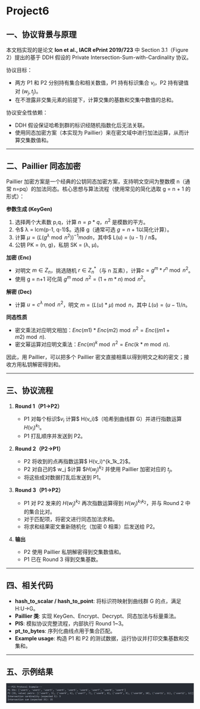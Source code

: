 # Project6

## 一、协议背景与原理

本文档实现的是论文 **Ion et al., IACR ePrint 2019/723** 中 Section 3.1（Figure 2）提出的基于 DDH 假设的 Private Intersection-Sum-with-Cardinality 协议。

协议目标：

- 两方 P1 和 P2 分别持有集合和相关数值，P1 持有标识集合 $v_i$，P2 持有键值对 $(w_j, t_j)$。
- 在不泄露非交集元素的前提下，计算交集的基数和交集中数值的总和。

协议安全性依赖：

- DDH 假设保证哈希到群的标识经随机指数化后无法关联。
- 使用同态加密方案（本实现为 Paillier）来在密文域中进行加法运算，从而计算交集数值和。

* * *

## 二、Paillier 同态加密

Paillier 加密方案是一个经典的公钥同态加密方案，支持明文空间为整数模 n（通常 n=pq）的加法同态。核心思想与算法流程（使用常见的简化选取 g = n + 1 的形式）：

**参数生成 (KeyGen)**

1. 选择两个大素数 p,q，计算 $n = p*q$，$n^2$ 是模数的平方。
2. 令$ λ = lcm(p-1, q-1)$。选择 g（通常可选 $g = n + 1$以简化计算）。
3. 计算 $μ = (L(g^λ \bmod n^2))^{-1} mod n$，其中$ L(u) = (u - 1) / n$。
4. 公钥 PK = (n, g)，私钥 SK = (λ, μ)。

**加密 (Enc)**

* 对明文 $m \in Z_n$，挑选随机 $r \in Z_n^*$（与 n 互素），计算$c = g^m * r^n \bmod n^2$。
* 使用 g = n+1 可化简 $g^m \bmod n^2 = (1 + m*n) \bmod n^2$。

**解密 (Dec)**

* 计算 $u = c^λ \bmod n^2$，明文 $m = (L(u) * μ) \bmod n$，其中 $L(u) = (u-1)/n$。

**同态性质**

* 密文乘法对应明文相加：$Enc(m1) * Enc(m2) \bmod n^2 = Enc((m1 + m2) \bmod n)$.
* 密文幂运算对应明文乘法：$Enc(m)^k \bmod n^2 = Enc(k*m \bmod n)$.

因此，用 Paillier，可以把多个 Paillier 密文直接相乘以得到明文之和的密文；接收方用私钥解密得到和。

---

## 三、协议流程

1. **Round 1（P1→P2）**
   
   - P1 对每个标识$$v_i$ 计算$ H(v_i)$（哈希到曲线群 G）并进行指数运算 $H(v_i)^{k_1}$。
   - P1 打乱顺序并发送到 P2。

2. **Round 2（P2→P1）**
   
   - P2 将收到的点再指数运算$ H(v_i)^{k_1k_2}$。
   - P2 对自己的$ w_j $计算 $$H(w_j)^{k_2}$ 并使用 Paillier 加密对应的 $t_j$。
   - 将这些成对数据打乱后发送到 P1。

3. **Round 3（P1→P2）**
   
   - P1 对 P2 发来的 $H(w_j)^{k_2}$ 再次指数运算得到 $H(w_j)^{k_1k_2}$，并与 Round 2 中的集合比对。
   - 对于匹配项，将密文进行同态加法求和。
   - 将求和结果密文重新随机化（加密 0 相乘）后发送给 P2。

4. **输出**
   
   - P2 使用 Paillier 私钥解密得到交集数值和。
   - P1 已在 Round 3 得到交集基数。

---

## 四、相关代码

- **hash_to_scalar / hash_to_point**: 将标识符映射到曲线群 G 的点，满足 H:U→G。
- **Paillier 类**: 实现 KeyGen、Encrypt、Decrypt、同态加法与标量乘法。
- **PIS**: 模拟协议完整流程，内部执行 Round 1~3。
- **pt_to_bytes**: 序列化曲线点用于集合匹配。
- **Example usage**: 构造 P1 和 P2 的测试数据，运行协议并打印交集基数和交集和。

---

## 五、示例结果

![4c76880c-77fc-4a2a-b71b-2b3c437ad332](./pictures/4c76880c-77fc-4a2a-b71b-2b3c437ad332.png)
